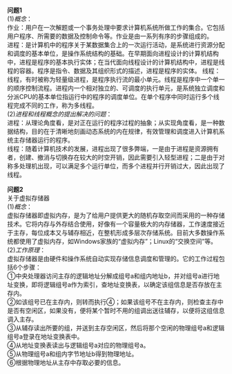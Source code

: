 **问题1**  
(1)*概念*：  
作业：用户在一次解题或一个事务处理中要求计算机系统所做工作的集合。它包括用户程序、所需要的数据及控制命令等。作业是由一系列有序的步骤组成的。  
进程：是计算机中的程序关于某数据集合上的一次运行活动，是系统进行资源分配和调度的基本单位，是操作系统结构的基础。在早期面向进程设计的计算机结构中，进程是程序的基本执行实体；在当代面向线程设计的计算机结构中，进程是线程的容器。程序是指令、数据及其组织形式的描述，进程是程序的实体。 
线程：线程，有时被称为轻量级进程，是程序执行流的最小单元。线程是程序中一个单一的顺序控制流程。进程内一个相对独立的、可调度的执行单元，是系统独立调度和分派CPU的基本单位指运行中的程序的调度单位。在单个程序中同时运行多个线程完成不同的工作，称为多线程。  
(2)*进程和线程概念的提出解决的问题*：    
进程：从理论角度看，是对正在运行的程序过程的抽象；从实现角度看，是一种数据结构，目的在于清晰地刻画动态系统的内在规律，有效管理和调度进入计算机系统主存储器运行的程序。    
线程：随着计算机技术的发展，进程出现了很多弊端，一是由于进程是资源拥有者，创建、撤消与切换存在较大的时空开销，因此需要引入轻型进程；二是由于对称多处理机出现，可以满足多个运行单位，而多个进程并行开销过大，因此出现了线程。  

**问题2**  
关于虚拟存储器  
(1)*概念*：  
虚拟存储器即虚拟内存，是为了给用户提供更大的随机存取空间而采用的一种存储技术。它将内存与外存结合使用，好像有一个容量极大的内存储器，工作速度接近于主存，每位成本又与辅存相近，在整机形成多层次存储系统。目前大多数操作系统都使用了虚拟内存，如Windows家族的“虚拟内存”；Linux的“交换空间”等。  
(2)*工作原理*：  
虚拟存储器是由硬件和操作系统自动实现存储信息调度和管理的。它的工作过程包括6个步骤：  
①中央处理器访问主存的逻辑地址分解成组号a和组内地址b，并对组号a进行地址变换，即将逻辑组号a作为索引，查地址变换表，以确定该组信息是否存放在主存内。  
②如该组号已在主存内，则转而执行④；如果该组号不在主存内，则检查主存中是否有空闲区，如果没有，便将某个暂时不用的组调出送往辅存，以便将这组信息调入主存。  
③从辅存读出所要的组，并送到主存空闲区，然后将那个空闲的物理组号a和逻辑组号a登录在地址变换表中。  
④从地址变换表读出与逻辑组号a对应的物理组号a。  
⑤从物理组号a和组内字节地址b得到物理地址。  
⑥根据物理地址从主存中存取必要的信息。 
